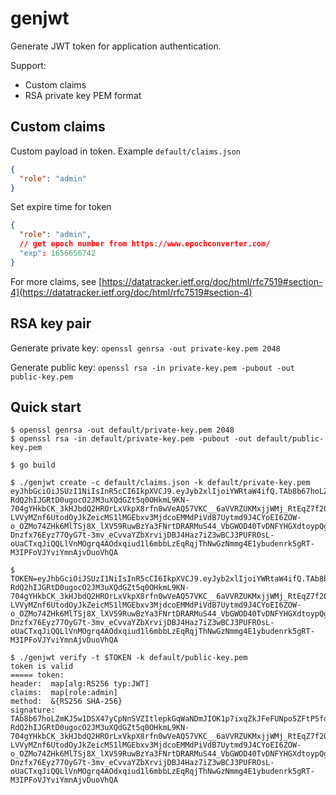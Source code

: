 # genjwt

Generate JWT token for application authentication.

Support:

- Custom claims
- RSA private key PEM format

## Custom claims

Custom payload in token. Example `default/claims.json`

```json
{
  "role": "admin"
}
```

Set expire time for token

```json
{
  "role": "admin",
  // get epoch number from https://www.epochconverter.com/
  "exp": 1656656742
}
```

For more claims, see [https://datatracker.ietf.org/doc/html/rfc7519#section-4](https://datatracker.ietf.org/doc/html/rfc7519#section-4)

## RSA key pair

Generate private key: `openssl genrsa -out private-key.pem 2048`

Generate public key: `openssl rsa -in private-key.pem -pubout -out public-key.pem`

## Quick start

```
$ openssl genrsa -out default/private-key.pem 2048
$ openssl rsa -in default/private-key.pem -pubout -out default/public-key.pem

$ go build

$ ./genjwt create -c default/claims.json -k default/private-key.pem
eyJhbGciOiJSUzI1NiIsInR5cCI6IkpXVCJ9.eyJyb2xlIjoiYWRtaW4ifQ.TAb8b67hoLZmKJ5w1DSX47yCpNnSVZItlepkGqWaNDmJIOK1p7ixqZkJFeFUNpo5ZFtP5fdkiZ9BUdlxwSnvuNJVG93mU8-RdQ2hIJGRtD0ugocO2JM3uXQdGZt5q0OHkmL9KN-704gYHkbCK_3kHJbdQ2HROrLxVkpX8rfn0wVeAQ57VKC__6aVVRZUKMxjjWMj_RtEqZ7f2QuNFw6M7n5uzzRhwEJy2DzxFbhCb7cZxkuIVPQx4qOu3SJQH9QnKyacoRWVkRAcVcqS3JCJZ9Qy_ZJqYEYR9qlzdu_amO7p21g2mEXbgeUtO1T_iZn1AnM1P4FCXK18TGzOUVYUfDhtywPvR5MYVEc5pFLGGLmOtKPSNHiNAE6og8LBvHWy-LVVyMZnf6UtodOyJkZeicMS1lMGEbxv3MjdcoEMMdPiVdB7Uytmd9J4CYoEI6ZOW-o_OZMo74ZHk6MlTSj8X_lXV59RuwBzYa3FNrtDRARMuS44_VbGWOD40TvDNFYHGXdtoypQgK_br7cAxHe-Dnzfx76Eyz77OyG7t-3mv_eCvvaYZbXrvijDBJ4Haz7iZ3wBCJ3PUFROsL-oUaCTxqJiQQLlVnMOgrq4AOdxqiud1l6mbbLzEqRqjThNwGzNmmg4E1ybudenrk5gRT-M3IPFoVJYviYmnAjvDuoVhQA

$ TOKEN=eyJhbGciOiJSUzI1NiIsInR5cCI6IkpXVCJ9.eyJyb2xlIjoiYWRtaW4ifQ.TAb8b67hoLZmKJ5w1DSX47yCpNnSVZItlepkGqWaNDmJIOK1p7ixqZkJFeFUNpo5ZFtP5fdkiZ9BUdlxwSnvuNJVG93mU8-RdQ2hIJGRtD0ugocO2JM3uXQdGZt5q0OHkmL9KN-704gYHkbCK_3kHJbdQ2HROrLxVkpX8rfn0wVeAQ57VKC__6aVVRZUKMxjjWMj_RtEqZ7f2QuNFw6M7n5uzzRhwEJy2DzxFbhCb7cZxkuIVPQx4qOu3SJQH9QnKyacoRWVkRAcVcqS3JCJZ9Qy_ZJqYEYR9qlzdu_amO7p21g2mEXbgeUtO1T_iZn1AnM1P4FCXK18TGzOUVYUfDhtywPvR5MYVEc5pFLGGLmOtKPSNHiNAE6og8LBvHWy-LVVyMZnf6UtodOyJkZeicMS1lMGEbxv3MjdcoEMMdPiVdB7Uytmd9J4CYoEI6ZOW-o_OZMo74ZHk6MlTSj8X_lXV59RuwBzYa3FNrtDRARMuS44_VbGWOD40TvDNFYHGXdtoypQgK_br7cAxHe-Dnzfx76Eyz77OyG7t-3mv_eCvvaYZbXrvijDBJ4Haz7iZ3wBCJ3PUFROsL-oUaCTxqJiQQLlVnMOgrq4AOdxqiud1l6mbbLzEqRqjThNwGzNmmg4E1ybudenrk5gRT-M3IPFoVJYviYmnAjvDuoVhQA

$ ./genjwt verify -t $TOKEN -k default/public-key.pem
token is valid
===== token:
header:  map[alg:RS256 typ:JWT]
claims:  map[role:admin]
method:  &{RS256 SHA-256}
signature:  TAb8b67hoLZmKJ5w1DSX47yCpNnSVZItlepkGqWaNDmJIOK1p7ixqZkJFeFUNpo5ZFtP5fdkiZ9BUdlxwSnvuNJVG93mU8-RdQ2hIJGRtD0ugocO2JM3uXQdGZt5q0OHkmL9KN-704gYHkbCK_3kHJbdQ2HROrLxVkpX8rfn0wVeAQ57VKC__6aVVRZUKMxjjWMj_RtEqZ7f2QuNFw6M7n5uzzRhwEJy2DzxFbhCb7cZxkuIVPQx4qOu3SJQH9QnKyacoRWVkRAcVcqS3JCJZ9Qy_ZJqYEYR9qlzdu_amO7p21g2mEXbgeUtO1T_iZn1AnM1P4FCXK18TGzOUVYUfDhtywPvR5MYVEc5pFLGGLmOtKPSNHiNAE6og8LBvHWy-LVVyMZnf6UtodOyJkZeicMS1lMGEbxv3MjdcoEMMdPiVdB7Uytmd9J4CYoEI6ZOW-o_OZMo74ZHk6MlTSj8X_lXV59RuwBzYa3FNrtDRARMuS44_VbGWOD40TvDNFYHGXdtoypQgK_br7cAxHe-Dnzfx76Eyz77OyG7t-3mv_eCvvaYZbXrvijDBJ4Haz7iZ3wBCJ3PUFROsL-oUaCTxqJiQQLlVnMOgrq4AOdxqiud1l6mbbLzEqRqjThNwGzNmmg4E1ybudenrk5gRT-M3IPFoVJYviYmnAjvDuoVhQA
```
